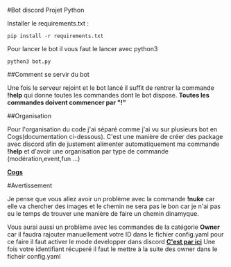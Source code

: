 #Bot discord Projet Python

Installer le requirements.txt :

```
pip install -r requirements.txt
```
Pour lancer le bot il vous faut le lancer avec python3
```
python3 bot.py
```
##Comment se servir du bot

Une fois le serveur rejoint et le bot lancé il suffit de rentrer la commande **!help** qui donne toutes les commandes dont le bot dispose. **Toutes les commandes doivent commencer par "!"**

##Organisation

Pour l'organisation du code j'ai séparé comme j'ai vu sur plusieurs bot en Cogs(documentation ci-dessous). C'est une manière de créer des package avec discord afin de justement alimenter automatiquement ma commande **!help** et d'avoir une organisation par type de commande (modération,event,fun ...)

**[Cogs](https://discordpy-redfork.readthedocs.io/en/latest/ext/commands/cogs.html)**

#Avertissement

Je pense que vous allez avoir un problème avec la commande **!nuke** car elle va chercher des images et le chemin ne sera pas le bon car je n'ai pas eu le temps de trouver une manière de faire un chemin dinamyque. 

Vous aurai aussi un problème avec les commandes de la catégorie **Owner** car il faudra rajouter manuellement votre ID dans le fichier config.yaml pour ce faire il faut activer le mode developper dans discord 
**[C'est par ici](https://support.discord.com/hc/fr/articles/206346498-O%C3%B9-trouver-l-ID-de-mon-compte-utilisateur-serveur-message-)**
Une fois votre identifiant récuperé il faut le mettre à la suite des owner dans le ficheir config.yaml







